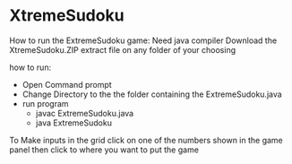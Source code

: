 # XtremeSudoku
How to run the ExtremeSudoku game:
Need java compiler
Download the XtremeSudoku.ZIP 
extract file on any folder of your choosing

how to run:
- Open Command prompt
- Change Directory to the the folder containing the ExtremeSudoku.java
- run program
  - javac ExtremeSudoku.java
  - java ExtremeSudoku

To Make inputs in the grid click on one of the numbers shown in the game panel then click to where you want to put the game


